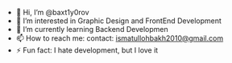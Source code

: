 - 👋 Hi, I’m @baxt1y0rov
- 👀 I’m interested in Graphic Design and FrontEnd Development
- 🌱 I’m currently learning Backend Developmen
- 📫 How to reach me: contact: ismatullohbakh2010@gmail.com
- ⚡ Fun fact: I hate development, but I love it

<!---
baxt1y0rov/baxt1y0rov is a ✨ special ✨ repository because its `README.md` (this file) appears on your GitHub profile.
You can click the Preview link to take a look at your changes.
--->
